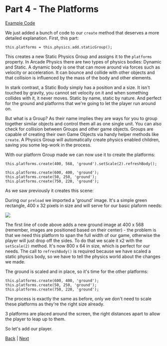 # Part 4 - The Platforms

[Example Code](example-code/part-4.js)

We just added a bunch of code to our `create` method that deserves a more detailed explanation. First, this part:

```
this.platforms = this.physics.add.staticGroup();
```

This creates a new Static Physics Group and assigns it to the `platforms` property. In Arcade Physics there are two types of physics bodies: Dynamic and Static. A dynamic body is one that can move around via forces such as velocity or acceleration. It can bounce and collide with other objects and that collision is influenced by the mass of the body and other elements.

In stark contrast, a Static Body simply has a position and a size. It isn't touched by gravity, you cannot set velocity on it and when something collides with it, it never moves. Static by name, static by nature. And perfect for the ground and platforms that we're going to let the player run around on.

But what is a Group? As their name implies they are ways for you to group together similar objects and control them all as one single unit. You can also check for collision between Groups and other game objects. Groups are capable of creating their own Game Objects via handy helper methods like `create`. A Physics Group will automatically create physics enabled children, saving you some leg-work in the process.

With our platform Group made we can now use it to create the platforms:

```
this.platforms.create(400, 568, 'ground').setScale(2).refreshBody();

this.platforms.create(600, 400, 'ground');
this.platforms.create(50, 250, 'ground');
this.platforms.create(750, 220, 'ground');
````

As we saw previously it creates this scene:

During our `preload` we imported a 'ground' image. It's a simple green rectangle, 400 x 32 pixels in size and will serve for our basic plaform needs:

![](https://phaser.io/content/tutorials/making-your-first-phaser-3-game/platform.png)

The first line of code above adds a new ground image at 400 x 568 (remember, images are positioned based on their center) - the problem is that we need this platform to span the full width of our game, otherwise the player will just drop off the sides. To do that we scale it x2 with the `setScale(2)` method. It's now 800 x 64 in size, which is perfect for our needs. The call to `refreshBody()` is required because we have scaled a static physics body, so we have to tell the physics world about the changes we made.

The ground is scaled and in place, so it's time for the other platforms:

```
this.platforms.create(600, 400, 'ground');
this.platforms.create(50, 250, 'ground');
this.platforms.create(750, 220, 'ground');
```

The process is exactly the same as before, only we don't need to scale these platforms as they're the right size already.

3 platforms are placed around the screen, the right distances apart to allow the player to leap up to them.

So let's add our player.

[Back](part-3.md) | [Next](part-5.md)